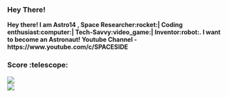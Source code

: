 <div class="center">
<h3 class="center">Hey There!</h3>
<span class="center"><b>Hey there! I am Astro14 ,
Space Researcher:rocket:| Coding enthusiast:computer:| Tech-Savvy:video_game:| Inventor:robot:. I want to become an Astronaut!
Youtube Channel - 
https://www.youtube.com/c/SPACESIDE</b></span>
<br>
<h3 class="center">Score :telescope:</h3>
<a href="https://github.com/crazyvibes07?tab=repositories"><img src="https://github-readme-stats.vercel.app/api?username=astronaut14&show_icons=true&count_private=false&theme=radical" class="center"></a>
<br>
<a href="https://github.com/crazyvibes07?tab=repositories"><img src="https://github-readme-stats.vercel.app/api/top-langs/?username=astronaut14&show_icons=true&count_private=false&theme=radical" class="center"></a>
<br>
<br>
</div>
